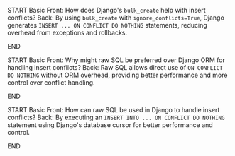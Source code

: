 START
Basic
Front: How does Django's `bulk_create` help with insert conflicts?
Back: By using `bulk_create` with `ignore_conflicts=True`, Django generates `INSERT ... ON CONFLICT DO NOTHING` statements, reducing overhead from exceptions and rollbacks.
<!--ID: 1751110154910-->
END

START
Basic
Front: Why might raw SQL be preferred over Django ORM for handling insert conflicts?
Back: Raw SQL allows direct use of `ON CONFLICT DO NOTHING` without ORM overhead, providing better performance and more control over conflict handling.
<!--ID: 1751110154912-->
END

START
Basic
Front: How can raw SQL be used in Django to handle insert conflicts?
Back: By executing an `INSERT INTO ... ON CONFLICT DO NOTHING` statement using Django's database cursor for better performance and control.
<!--ID: 1751110154913-->
END 